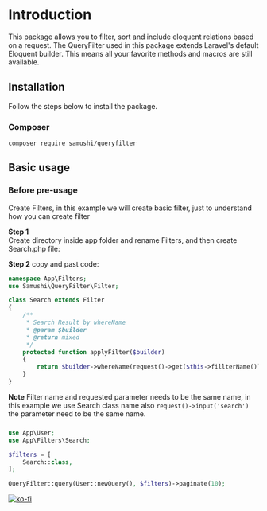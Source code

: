 # Introduction

This package allows you to filter, sort and include eloquent relations based on a request. The QueryFilter used in this package extends Laravel's default Eloquent builder. This means all your favorite methods and macros are still available.

## Installation

Follow the steps below to install the package.
### Composer
```
composer require samushi/queryfilter
```

## Basic usage

### Before pre-usage
Create Filters, in this example we will create basic filter, just to understand how you can create filter

**Step 1**  
Create directory inside app folder and rename Filters, and then create Search.php file:

**Step 2** copy and past code:
```php
namespace App\Filters;
use Samushi\QueryFilter\Filter;

class Search extends Filter
{
    /**
     * Search Result by whereName
     * @param $builder
     * @return mixed
     */
    protected function applyFilter($builder)
    {
        return $builder->whereName(request()->get($this->fillterName()));
    }
}
```

**Note** Filter name and requested parameter needs to be the same name, in this example we use Search class name also `request()->input('search')` the parameter need to be the same name.

### 
```php
use App\User;
use App\Filters\Search;

$filters = [
    Search::class,
];

QueryFilter::query(User::newQuery(), $filters)->paginate(10);

``` 

[![ko-fi](https://ko-fi.com/img/githubbutton_sm.svg)](https://ko-fi.com/Y8Y43HYMD)
